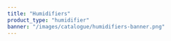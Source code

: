 ```yaml
---
title: "Humidifiers"
product_type: "humidifier"
banner: "/images/catalogue/humidifiers-banner.png"
---
```


